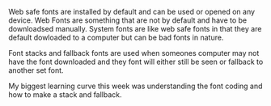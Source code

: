 Web safe fonts are installed by default and can be used or opened on any device. Web Fonts are something that are not by default and have to be downloadsed manually. System fonts are like web safe fonts in that they are default dowloaded to a computer but can be bad fonts in nature.

Font stacks and fallback fonts are used when someones computer may not have the font downloaded and they font will either still be seen or fallback to another set font.

My biggest learning curve this week was understanding the font coding and how to make a stack and fallback. 
